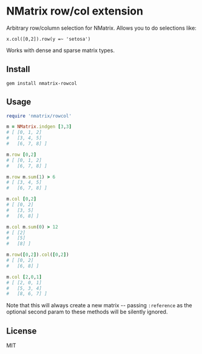 NMatrix row/col extension
===

Arbitrary row/column selection for NMatrix. Allows you to do selections like:

```
x.col([0,2]).row(y =~ 'setosa')
```

Works with dense and sparse matrix types.


Install
---
```
gem install nmatrix-rowcol
```


Usage
---

```ruby
require 'nmatrix/rowcol'

m = NMatrix.indgen [3,3]
# [ [0, 1, 2]   
#   [3, 4, 5]   
#   [6, 7, 8] ]

m.row [0,2]             
# [ [0, 1, 2]   
#   [6, 7, 8] ]

m.row m.sum(1) > 6      
# [ [3, 4, 5]   
#   [6, 7, 8] ]

m.col [0,2]             
# [ [0, 2]   
#   [3, 5]   
#   [6, 8] ]

m.col m.sum(0) > 12     
# [ [2]   
#   [5]   
#   [8] ]

m.row([0,2]).col([0,2]) 
# [ [0, 2]   
#   [6, 8] ]

m.col [2,0,1]
# [ [2, 0, 1]   
#   [5, 3, 4]   
#   [8, 6, 7] ]
```

Note that this will always create a new matrix -- passing ```:reference``` as the optional second param to these methods will be silently ignored.


License
---
MIT